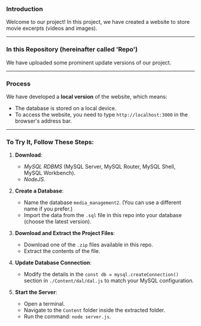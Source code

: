 ### Introduction  
Welcome to our project! In this project, we have created a website to store movie excerpts (videos and images).  

---

### In this Repository (hereinafter called 'Repo')  
We have uploaded some prominent update versions of our project.  

---

### Process  
We have developed a **local version** of the website, which means:  
- The database is stored on a local device.  
- To access the website, you need to type `http://localhost:3000` in the browser's address bar.  

---

### To Try It, Follow These Steps:  
1. **Download**:  
   - _MySQL RDBMS_ (MySQL Server, MySQL Router, MySQL Shell, MySQL Workbench).  
   - _NodeJS_.  

2. **Create a Database**:  
   - Name the database `media_management2`. (You can use a different name if you prefer.)  
   - Import the data from the `.sql` file in this repo into your database (choose the latest version).  

3. **Download and Extract the Project Files**:  
   - Download one of the `.zip` files available in this repo.  
   - Extract the contents of the file.  

4. **Update Database Connection**:  
   - Modify the details in the `const db = mysql.createConnection()` section in `./Content/dal/dal.js` to match your MySQL configuration.  

5. **Start the Server**:  
   - Open a terminal.  
   - Navigate to the `Content` folder inside the extracted folder.  
   - Run the command: `node server.js`.  
